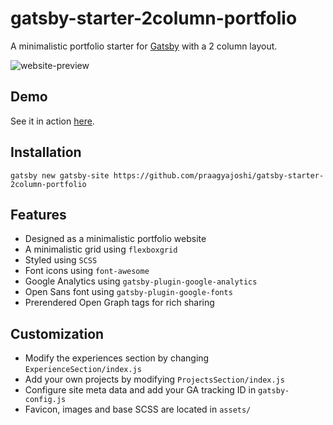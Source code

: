 # gatsby-starter-2column-portfolio
A minimalistic portfolio starter for [Gatsby](https://www.gatsbyjs.org/) with a 2 column layout.  

![website-preview](https://user-images.githubusercontent.com/2060518/38455405-416af23e-3a95-11e8-92f9-ae27f7b601a6.png)

## Demo
See it in action [here](http://2column-portfolio.surge.sh/).

## Installation
```
gatsby new gatsby-site https://github.com/praagyajoshi/gatsby-starter-2column-portfolio
```

## Features
- Designed as a minimalistic portfolio website
- A minimalistic grid using `flexboxgrid`
- Styled using `SCSS`
- Font icons using `font-awesome`
- Google Analytics using `gatsby-plugin-google-analytics`
- Open Sans font using `gatsby-plugin-google-fonts`
- Prerendered Open Graph tags for rich sharing

## Customization
- Modify the experiences section by changing `ExperienceSection/index.js`
- Add your own projects by modifying `ProjectsSection/index.js`
- Configure site meta data and add your GA tracking ID in `gatsby-config.js`
- Favicon, images and base SCSS are located in `assets/`
